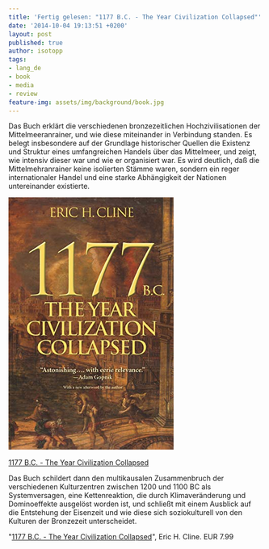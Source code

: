 ```yaml
---
title: 'Fertig gelesen: "1177 B.C. - The Year Civilization Collapsed"'
date: '2014-10-04 19:13:51 +0200'
layout: post
published: true
author: isotopp
tags:
- lang_de
- book
- media
- review
feature-img: assets/img/background/book.jpg
---
```

Das Buch erklärt die verschiedenen bronzezeitlichen Hochzivilisationen der Mittelmeeranrainer, und wie diese miteinander in Verbindung standen. Es belegt insbesondere auf der Grundlage historischer Quellen die Existenz und Struktur eines umfangreichen Handels über das Mittelmeer, und zeigt, wie intensiv dieser war und wie er organisiert war. Es wird deutlich, daß die Mittelmehranrainer keine isolierten Stämme waren, sondern ein reger internationaler Handel und eine starke Abhängigkeit der Nationen untereinander existierte.

[![](/uploads/2014/10/1177.jpg)](https://www.amazon.de/dp/B013VPYYGQ)

[1177 B.C. - The Year Civilization Collapsed](https://www.amazon.de/dp/B013VPYYGQ)

Das Buch schildert dann den multikausalen Zusammenbruch der verschiedenen Kulturzentren zwischen 1200 und 1100 BC als Systemversagen, eine Kettenreaktion, die durch Klimaveränderung und Dominoeffekte ausgelöst worden ist, und schließt mit einem Ausblick auf die Entstehung der Eisenzeit und wie diese sich soziokulturell von den Kulturen der Bronzezeit unterscheidet.

"[1177 B.C. - The Year Civilization Collapsed](https://www.amazon.de/dp/B013VPYYGQ
)", Eric H. Cline. EUR 7.99